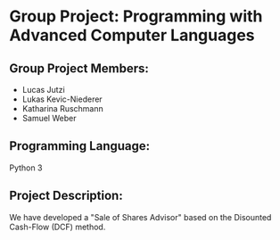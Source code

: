 # Group Project: Programming with Advanced Computer Languages

## Group Project Members:
- Lucas Jutzi
- Lukas Kevic-Niederer
- Katharina Ruschmann
- Samuel Weber

## Programming Language:
Python 3

## Project Description:

We have developed a "Sale of Shares Advisor" based on the Disounted Cash-Flow (DCF) method.
